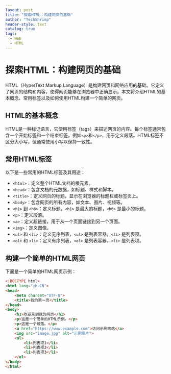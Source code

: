 ```yaml
---
layout: post
title: "探索HTML：构建网页的基础"
author: "TechShrimp"
header-style: text
catalog: true
tags:
  - Web
  - HTML
---
```


# 探索HTML：构建网页的基础

HTML（HyperText Markup Language）是构建网页和网络应用的基础。它定义了网页的结构和内容，使得网页能够在浏览器中正确显示。本文将介绍HTML的基本概念、常用标签以及如何使用HTML构建一个简单的网页。

## HTML的基本概念

HTML是一种标记语言，它使用标签（tags）来描述网页的内容。每个标签通常包含一个开始标签和一个结束标签，例如`<p>`和`</p>`，用于定义段落。HTML标签不区分大小写，但通常使用小写以保持一致性。

## 常用HTML标签

以下是一些常用的HTML标签及其用途：

- `<html>`：定义整个HTML文档的根元素。
- `<head>`：包含文档的元数据，如标题、样式和脚本。
- `<title>`：定义网页的标题，显示在浏览器的标题栏或标签页上。
- `<body>`：包含网页的所有内容，如文本、图片、视频等。
- `<h1>` 到 `<h6>`：定义标题，`<h1>` 是最大的标题，`<h6>` 是最小的标题。
- `<p>`：定义段落。
- `<a>`：定义超链接，用于从一个页面链接到另一个页面。
- `<img>`：定义图像。
- `<ul>` 和 `<li>`：定义无序列表，`<ul>` 是列表容器，`<li>` 是列表项。
- `<ol>` 和 `<li>`：定义有序列表，`<ol>` 是列表容器，`<li>` 是列表项。

## 构建一个简单的HTML网页

下面是一个简单的HTML网页示例：

```html
<!DOCTYPE html>
<html lang="zh-CN">
<head>
    <meta charset="UTF-8">
    <title>我的第一页</title>
</head>
<body>
    <h1>欢迎来到我的网页</h1>
    <p>这是一个简单的HTML示例。</p>
    <p>这是一个段落。</p>
    <a href="https://www.example.com">访问示例网站</a>
    <img src="image.jpg" alt="示例图片">
    <ul>
        <li>列表项1</li>
        <li>列表项2</li>
        <li>列表项3</li>
    </ul>
</body>
</html>
